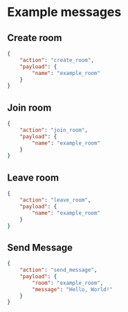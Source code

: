 # Example messages

## Create room
```json
{
    "action": "create_room",
    "payload": {
        "name": "example_room"
    }
}
```

## Join room
```json
{
    "action": "join_room",
    "payload": {
        "name": "example_room"
    }
}
```

## Leave room
```json
{
    "action": "leave_room",
    "payload": {
        "name": "example_room"
    }
}
```

## Send Message
```json
{
    "action": "send_message",
    "payload": {
        "room": "example_room",
        "message": "Hello, World!"
    }
}
```

